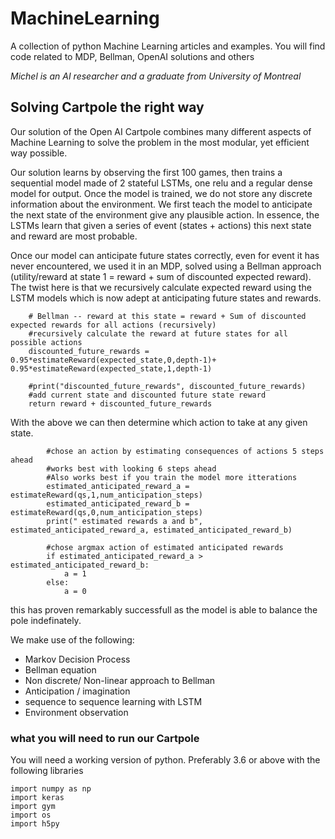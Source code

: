 # MachineLearning
A collection of python Machine Learning articles and examples. You will find code related to MDP, Bellman, OpenAI solutions and others

*Michel is an AI researcher and a graduate from University of Montreal*

## Solving Cartpole the right way

Our solution of the Open AI Cartpole combines many different aspects of Machine Learning to solve the problem in the most modular, 
yet efficient way possible.

Our solution learns by observing the first 100 games, then trains a sequential model made of 2 stateful LSTMs, one relu and a regular dense model for output.
Once the model is trained, we do not store any discrete information about the environment. 
We first teach the model to anticipate the next state of the environment give any plausible action. In essence, the LSTMs learn that
given a series of event (states + actions) this next state and reward are most probable.

Once our model can anticipate future states correctly, even for event it has never encountered, we used it in an MDP, solved using a Bellman approach 
(utility/reward at state 1 = reward + sum of discounted expected reward). The twist here is that we recursively calculate expected reward using the LSTM models which 
is now adept at anticipating future states and rewards.

```
    # Bellman -- reward at this state = reward + Sum of discounted expected rewards for all actions (recursively)
    #recursively calculate the reward at future states for all possible actions
    discounted_future_rewards = 0.95*estimateReward(expected_state,0,depth-1)+ 0.95*estimateReward(expected_state,1,depth-1)

    #print("discounted_future_rewards", discounted_future_rewards)
    #add current state and discounted future state reward
    return reward + discounted_future_rewards
```

With the above we can then determine which action to take at any given state.
```
        #chose an action by estimating consequences of actions 5 steps ahead
        #works best with looking 6 steps ahead
        #Also works best if you train the model more itterations
        estimated_anticipated_reward_a = estimateReward(qs,1,num_anticipation_steps)
        estimated_anticipated_reward_b = estimateReward(qs,0,num_anticipation_steps)
        print(" estimated rewards a and b", estimated_anticipated_reward_a, estimated_anticipated_reward_b)

        #chose argmax action of estimated anticipated rewards
        if estimated_anticipated_reward_a > estimated_anticipated_reward_b:
            a = 1
        else:
            a = 0
```

this has proven remarkably successfull as the model is able to balance the pole indefinately.

We make use of the following:
* Markov Decision Process
* Bellman equation
* Non discrete/ Non-linear approach to Bellman
* Anticipation / imagination
* sequence to sequence learning with LSTM
* Environment observation

### what you will need to run our Cartpole
You will need a working version of python. Preferably 3.6 or above with the following libraries

```
import numpy as np
import keras
import gym
import os
import h5py
```

